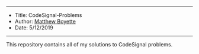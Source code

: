 *******************************************************************

* Title:  CodeSignal-Problems
* Author: [Matthew Boyette](mailto:Dyndrilliac@gmail.com)
* Date:   5/12/2019

*******************************************************************

This repository contains all of my solutions to CodeSignal problems.
